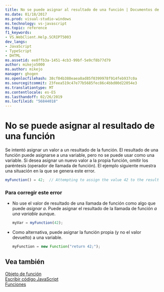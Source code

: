 ```yaml
---
title: No se puede asignar al resultado de una función | Documentos de Microsoft
ms.date: 01/18/2017
ms.prod: visual-studio-windows
ms.technology: vs-javascript
ms.topic: reference
f1_keywords:
- VS.WebClient.Help.SCRIPT5003
dev_langs:
- JavaScript
- TypeScript
- DHTML
ms.assetid: ee8ffb3a-1451-4cb3-99bf-5e9cf8b77d79
author: mikejo5000
ms.author: mikejo
manager: ghogen
ms.openlocfilehash: 38cf04b388eaea8ad85f0399978f914feb937c0a
ms.sourcegitcommit: 23feea519c47e77b5685fec86c4bbd00d22054e3
ms.translationtype: MT
ms.contentlocale: es-ES
ms.lasthandoff: 02/26/2019
ms.locfileid: "56844018"
---
```

# <a name="cannot-assign-to-a-function-result"></a>No se puede asignar al resultado de una función
Se intentó asignar un valor a un resultado de la función. El resultado de una función puede asignarse a una variable, pero no se puede usar como una variable. Si desea asignar un nuevo valor a la propia función, omitir los paréntesis (operador de llamada de función). El ejemplo siguiente muestra una situación en la que se genera este error.  
  
```js
myFunction() = 42;  // Attempting to assign the value 42 to the result of the function call.  
```  
  
### <a name="to-correct-this-error"></a>Para corregir este error  
  
-   No use el valor de resultado de una llamada de función como algo que puede *asignar a*. Puede asignar el resultado de la llamada de función *a una variable* aunque.  
  
    ```JavaScript  
    myVar = myFunction(42);  
    ```  
  
-   Como alternativa, puede asignar la función propia (y no el valor devuelto) a una variable.  
  
    ```JavaScript  
    myFunction = new Function("return 42;");  
    ```  
  
## <a name="see-also"></a>Vea también  
 [Objeto de función](../../javascript/reference/function-object-javascript.md)   
 [Escribir código JavaScript](../../javascript/writing-javascript-code.md)   
 [Funciones](../../javascript/functions-javascript.md)